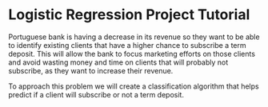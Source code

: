 # Logistic Regression Project Tutorial

Portuguese bank is having a decrease in its revenue so they want to be able to identify existing clients that have a higher chance to subscribe a term deposit. This will allow the bank to focus marketing efforts on those clients and avoid wasting money and time on clients that will probably not subscribe, as they want to increase their revenue.

To approach this problem we will create a classification algorithm that helps predict if a client will subscribe or not a term deposit.